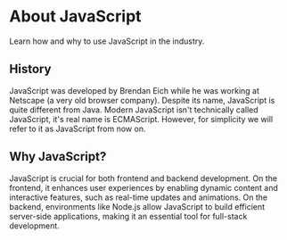 # About JavaScript
Learn how and why to use JavaScript in the industry.

## History
JavaScript was developed by Brendan Eich while he was working at Netscape (a very old browser company). 
Despite its name, JavaScript is quite different from Java. Modern JavaScript isn't technically called JavaScript, it's real name is ECMAScript.
However, for simplicity we will refer to it as JavaScript from now on.

## Why JavaScript?
JavaScript is crucial for both frontend and backend development. On the frontend, it enhances user experiences by enabling dynamic content and interactive features, such as real-time updates and animations. On the backend, environments like Node.js allow JavaScript to build efficient server-side applications, making it an essential tool for full-stack development.


